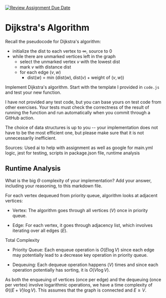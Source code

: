 [![Review Assignment Due Date](https://classroom.github.com/assets/deadline-readme-button-24ddc0f5d75046c5622901739e7c5dd533143b0c8e959d652212380cedb1ea36.svg)](https://classroom.github.com/a/2Wy-Iis-)
# Dijkstra's Algorithm

Recall the pseudocode for Dijkstra's algorithm:
- initialize the dist to each vertex to $\infty$, source to 0
- while there are unmarked vertices left in the graph
    - select the unmarked vertex $v$ with the lowest dist
    - mark $v$ with distance dist
    - for each edge $(v,w)$
        - dist($w$) = min $\left(\textrm{dist}(w), \textrm{dist}(v) + \textrm{weight of }(v, w)\right)$

Implement Dijkstra's algorithm. Start with the template I provided in `code.js`
and test your new function.

I have not provided any test code, but you can base yours on test code from
other exercises. Your tests must check the correctness of the result of running
the function and run automatically when you commit through a GitHub action.

The choice of data structures is up to you -- your implementation does not have
to be the most efficient one, but please make sure that it is not unnecessarily
inefficient.

Sources: Used ai to help with assignment as well as google for main.yml logic, jest for testing, scripts in package.json file, runtime analysis

## Runtime Analysis

What is the big $\Theta$ complexity of your implementation? Add your
answer, including your reasoning, to this markdown file.

For each vertex dequeued from priority queue, algorithm looks at adjacent vertices:

- Vertex: The algorithm goes through all vertices $(V)$ once in priority queue.

- Edge: For each vertex, it goes through adjacency list, which involves iterating over all edges $(E)$.

Total Complexity

- Priority Queue: Each enqueue operation is $O(E \log V)$ since each edge may potentially lead to a decrease key operation in priority queue.

- Dequeuing: Each dequeue operation happens $(V)$ times and since each operation potentially has sorting, it is $O(V \log V)$.

As both the enqueuing of vertices (once per edge) and the dequeuing (once per vertex) involve logarithmic operations, we have a time complexity of $\Theta((E + V) \log V)$. This assumes that the graph is connected and $E \geq V$.
